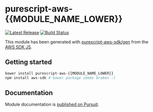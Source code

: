 # purescript-aws-{{MODULE_NAME_LOWER}}

[![Latest Release](https://pursuit.purescript.org/packages/purescript-aws-{{MODULE_NAME_LOWER}}/badge)](https://pursuit.purescript.org/packages/purescript-aws-{{MODULE_NAME_LOWER}})
[![Build Status](https://app.wercker.com/status/5909b9e96d1080804b17a28f72f87b6b/s/master)](https://app.wercker.com/project/byKey/5909b9e96d1080804b17a28f72f87b6b)

This module has been generated with [purescript-aws-sdk/gen](https://github.com/purescript-aws-sdk/gen) from the [AWS SDK JS](https://github.com/aws/aws-sdk-js).

## Getting started

```sh
bower install purescript-aws-{{MODULE_NAME_LOWER}}
npm install aws-sdk # bower package seems broken :(
```

## Documentation

Module documentation is [published on Pursuit](http://pursuit.purescript.org/packages/purescript-aws-{{MODULE_NAME_LOWER}}).
